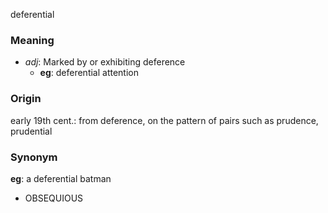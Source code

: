 deferential
### Meaning
+ _adj_: Marked by or exhibiting deference
	+ __eg__: deferential attention

### Origin

early 19th cent.: from deference, on the pattern of pairs such as prudence, prudential

### Synonym

__eg__: a deferential batman

+ OBSEQUIOUS


